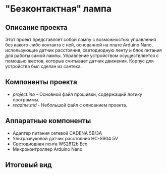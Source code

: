 # "Безконтактная" лампа

## Описание проекта
Этот проект представляет собой лампу с возможностью управления без какого-либо контакта с ней, основанной на плате Arduino Nano, использующие датчик расстояния, светодиодную ленту и блок питания для работы самой лампы. Управление устройством осуществляется с помощью жестов, которые считывает датчик движения. Корпус для устройства был сделан из сантеха. 

## Компоненты проекта
* _project.ino_ - Основной файл прошивки, содержащий логику программы.
* _readme.md_ - Небольшой файл с описанием проекта.


## Аппаратные компоненты 
* Адаптер питания сетевой CADENA 5В/3А
* Ультразвуковой датчик расстояния HC-SR04 5V
* Cветодиодная лента WS2812b Eco
* Микроконтроллер Arduino Nano


## Итоговый вид

